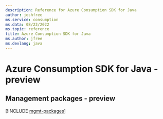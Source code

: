 ```yaml
---
description: Reference for Azure Consumption SDK for Java
author: joshfree
ms.service: consumption
ms.data: 08/23/2022
ms.topic: reference
title: Azure Consumption SDK for Java
ms.author: jfree
ms.devlang: java
---
```

# Azure Consumption SDK for Java - preview

## Management packages - preview
[!INCLUDE [mgmt-packages](consumption-mgmt-index.md)]